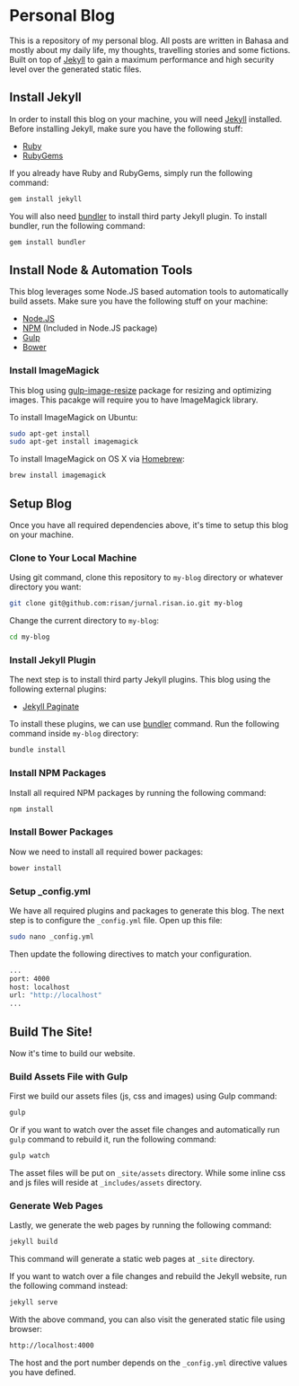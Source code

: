 # Personal Blog

This is a repository of my personal blog. All posts are written in Bahasa and mostly about my daily life, my thoughts, travelling stories and some fictions. Built on top of [Jekyll](http://jekyllrb.com/) to gain a maximum performance and high security level over the generated static files.

## Install Jekyll

In order to install this blog on your machine, you will need [Jekyll](http://jekyllrb.com/) installed. Before installing Jekyll, make sure you have the following stuff:

- [Ruby](http://www.ruby-lang.org/en/downloads/)
- [RubyGems](http://rubygems.org/pages/download)

If you already have Ruby and RubyGems, simply run the following command:

```bash
gem install jekyll
```

You will also need [bundler](http://bundler.io/) to install third party Jekyll plugin. To install bundler, run the following command:

```bash
gem install bundler
```

## Install Node & Automation Tools

This blog leverages some Node.JS based automation tools to automatically build assets. Make sure you have the following stuff on your machine:

- [Node.JS](https://nodejs.org/en/download/)
- [NPM](https://www.npmjs.com/) (Included in Node.JS package)
- [Gulp](http://gulpjs.com/)
- [Bower](http://bower.io/)

### Install ImageMagick

This blog using [gulp-image-resize](https://github.com/scalableminds/gulp-image-resize) package for resizing and optimizing images. This pacakge will require you to have ImageMagick library.

To install ImageMagick on Ubuntu:

```bash
sudo apt-get install
sudo apt-get install imagemagick
```

To install ImageMagick on OS X via [Homebrew](http://brew.sh/):

```bash
brew install imagemagick
```

## Setup Blog

Once you have all required dependencies above, it's time to setup this blog on your machine.

### Clone to Your Local Machine

Using git command, clone this repository to `my-blog` directory or whatever directory you want:

```bash
git clone git@github.com:risan/jurnal.risan.io.git my-blog
```

Change the current directory to `my-blog`:

```bash
cd my-blog
```

### Install Jekyll Plugin

The next step is to install third party Jekyll plugins. This blog using the following external plugins:

- [Jekyll Paginate](https://github.com/jekyll/jekyll-paginate)

To install these plugins, we can use [bundler](http://bundler.io/) command. Run the following command inside `my-blog` directory:

```bash
bundle install
```

### Install NPM Packages

Install all required NPM packages by running the following command:

```bash
npm install
```

### Install Bower Packages

Now we need to install all required bower packages:

```bash
bower install
```

### Setup _config.yml

We have all required plugins and packages to generate this blog. The next step is to configure the `_config.yml` file. Open up this file:

```bash
sudo nano _config.yml
```

Then update the following directives to match your configuration.

```bash
...
port: 4000
host: localhost
url: "http://localhost"
...
```

## Build The Site!

Now it's time to build our website.

### Build Assets File with Gulp

First we build our assets files (js, css and images) using Gulp command:

```bash
gulp
```

Or if you want to watch over the asset file changes and automatically run `gulp` command to rebuild it, run the following command:

```bash
gulp watch
```

The asset files will be put on `_site/assets` directory. While some inline css and js files will reside at `_includes/assets` directory.

### Generate Web Pages

Lastly, we generate the web pages by running the following command:

```bash
jekyll build
```

This command will generate a static web pages at `_site` directory.

If you want to watch over a file changes and rebuild the Jekyll website, run the following command instead:

```bash
jekyll serve
```

With the above command, you can also visit the generated static file using browser:

```bash
http://localhost:4000
```

The host and the port number depends on the `_config.yml` directive values you have defined.

